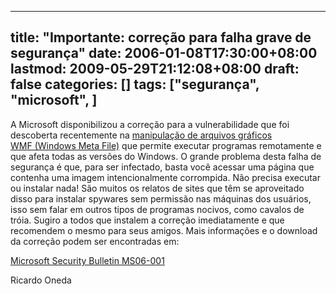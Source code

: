 
---
title: "Importante: correção para falha grave de segurança"
date: 2006-01-08T17:30:00+08:00
lastmod: 2009-05-29T21:12:08+08:00
draft: false
categories: []
tags: ["segurança", "microsoft", ]
---


A Microsoft disponibilizou a correção para a vulnerabilidade que foi descoberta recentemente na [manipulação de arquivos gráficos WMF (Windows Meta File)](http://www.cve.mitre.org/cgi-bin/cvename.cgi?name=CVE-2005-4560) que permite executar programas remotamente e que afeta todas as versões do Windows. O grande problema desta falha de segurança é que, para ser infectado, basta você acessar uma página que contenha uma imagem intencionalmente corrompida. Não precisa executar ou instalar nada! São muitos os relatos de sites que têm se aproveitado disso para instalar spywares sem permissão nas máquinas dos usuários, isso sem falar em outros tipos de programas nocivos, como cavalos de tróia. Sugiro a todos que instalem a correção imediatamente e que recomendem o mesmo para seus amigos. Mais informações e o download da correção podem ser encontradas em:

[Microsoft Security Bulletin MS06-001](http://www.microsoft.com/technet/security/bulletin/ms06-001.mspx)

Ricardo Oneda


